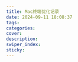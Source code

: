 ```yaml
---
title: Mac终端优化记录
date: 2024-09-11 18:08:37
tags:
categories:
cover:
description:
swiper_index:
sticky:
---
```

